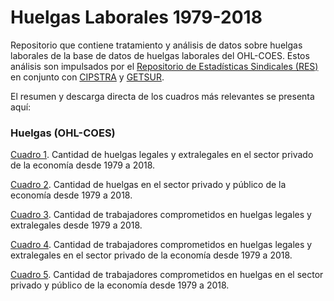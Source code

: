 # Huelgas Laborales 1979-2018
Repositorio que contiene tratamiento y análisis de datos sobre huelgas laborales de la base de datos de huelgas laborales del OHL-COES. Estos análisis son impulsados por el [Repositorio de Estadísticas Sindicales (RES)](https://repositoriosindical.netlify.app/) en conjunto con [CIPSTRA](https://cipstra.cl/) y [GETSUR](http://www.getsur.cl/).

El resumen y descarga directa de los cuadros más relevantes se presenta aquí: 

### Huelgas (OHL-COES)

[Cuadro 1](https://github.com/Andreas-Lafferte/strikes/blob/main/output/huelgas_legextraleg_privado.xlsx?raw=true). Cantidad de huelgas legales y extralegales en el sector privado de la economía desde 1979 a 2018.

[Cuadro 2](https://github.com/Andreas-Lafferte/strikes/blob/main/output/huelgas_privado_publico.xlsx?raw=true). Cantidad de huelgas en el sector privado y público de la economía desde 1979 a 2018.

[Cuadro 3](https://github.com/Andreas-Lafferte/strikes/blob/main/output/tc_legal_extralegal.xlsx?raw=true). Cantidad de trabajadores comprometidos en huelgas legales y extralegales desde 1979 a 2018. 

[Cuadro 4](https://github.com/Andreas-Lafferte/strikes/blob/main/output/tc_legextraleg_privado.xlsx?raw=true). Cantidad de trabajadores comprometidos en huelgas legales y extralegales en el sector privado de la economía desde 1979 a 2018. 

[Cuadro 5](https://github.com/Andreas-Lafferte/strikes/blob/main/output/tc_privado_publico.xlsx?raw=true). Cantidad de trabajadores comprometidos en huelgas en el sector privado y público de la economía desde 1979 a 2018. 
